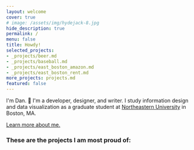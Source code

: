 ```yaml
---
layout: welcome
cover: true
# image: /assets/img/hydejack-8.jpg
hide_description: true
permalink: /
menu: false
title: Howdy!
selected_projects:
- _projects/beer.md
- _projects/baseball.md
- _projects/east_boston_amazon.md
- _projects/east_boston_rent.md
more_projects: projects.md
featured: false
---
```

I'm Dan. 🎉 I'm a developer, designer, and writer. I study information design and data visualization
as a graduate student at [Northeastern University](https://www.northeastern.edu/visualization/) in Boston, MA.

[Learn more about me.](./about.md)
### These are the projects I am most proud of:

<!--projects-->
